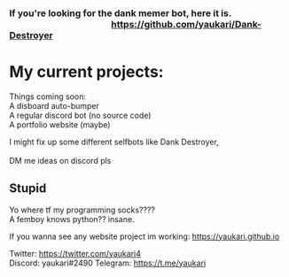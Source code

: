 ### If you're looking for the dank memer bot, here it is.                  https://github.com/yaukari/Dank-Destroyer

# My current projects:
Things coming soon:                                    
A disboard auto-bumper                  
A regular discord bot (no source code)                  
A portfolio website (maybe)                  

I might fix up some different selfbots like Dank Destroyer,                  
DM me ideas on discord pls

## Stupid

Yo where tf my programming socks????                     
A femboy knows python?? insane.	

If you wanna see any website project im working:
https://yaukari.github.io

Twitter: https://twitter.com/yaukari4                     
Discord: yaukari#2490
Telegram: https://t.me/yaukari
